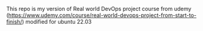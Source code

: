 This repo is my version of Real world DevOps project course from udemy (https://www.udemy.com/course/real-world-devops-project-from-start-to-finish/) modified for ubuntu 22.03
